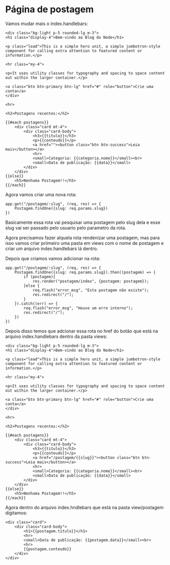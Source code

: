 # Página de postagem

Vamos mudar mais o index.handlebars:

    <div class="bg-light p-5 rounded-lg m-3">
    <h1 class="display-4">Bem-vindo ao Blog do Node</h1>

    <p class="lead">This is a simple hero unit, a simple jumbotron-style component for calling extra attention to featured content or information.</p>

    <hr class="my-4">

    <p>It uses utility classes for typography and spacing to space content out within the larger container.</p>

    <a class="btn btn-primary btn-lg" href="#" role="button">Crie uma conta</a>
    </div>

    <hr>

    <h2>Postagens recentes:</h2>

    {{#each postagens}}
        <div class="card mt-4">
            <div class="card-body">
                <h3>{{titulo}}</h3>
                <p>{{conteudo}}</p>
                <a href=""><button class="btn btn-success">Leia mais</button></a>
                <hr>
                <small>Categoria: {{categoria.nome}}</small><br>
                <small>Data de publicação: {{data}}</small>
            </div>
        </div>
    {{else}}
        <h5>Nenhuma Postagem!!</h5>
    {{/each}}

Agora vamos criar uma nova rota:

    app.get("/postagem/:slug", (req, res) => {
        Postagem.findOne({slug: req.params.slug})
    })

Basicamente essa rota vai pesquisar uma postagem pelo slug dela e esse slug vai ser passado pelo usuario pelo parametro da rota.

Agora precisamos fazer alquela rota rendenizar uma postagem, mas para isso vamos criar priimeiro uma pasta em views com o nome de postagem e criar um arquivo index.handlebars lá dentro.

Depois que criamos vamos adicionar na rota:

    app.get("/postagem/:slug", (req, res) => {
        Postagem.findOne({slug: req.params.slug}).then((postagem) => {
            if (postagem){
                res.render("postagem/index", {postagem: postagem});
            }else {
                req.flash("error_msg", "Esta postagem não existe");
                res.redirect("/");
            }
        }).catch((err) => {
            req.flash("error_msg", "Houve um erro interno");
            res.redirect("/");
        })
    })

Depois disso temos que adcionar essa rota no href do botão que está na arquivo index.handlebars dentro da pasta views:

    <div class="bg-light p-5 rounded-lg m-3">
    <h1 class="display-4">Bem-vindo ao Blog do Node</h1>

    <p class="lead">This is a simple hero unit, a simple jumbotron-style component for calling extra attention to featured content or information.</p>

    <hr class="my-4">

    <p>It uses utility classes for typography and spacing to space content out within the larger container.</p>

    <a class="btn btn-primary btn-lg" href="#" role="button">Crie uma conta</a>
    </div>

    <hr>

    <h2>Postagens recentes:</h2>

    {{#each postagens}}
        <div class="card mt-4">
            <div class="card-body">
                <h3>{{titulo}}</h3>
                <p>{{conteudo}}</p>
                <a href="/postagem/{{slug}}"><button class="btn btn-success">Leia mais</button></a>
                <hr>
                <small>Categoria: {{categoria.nome}}</small><br>
                <small>Data de publicação: {{data}}</small>
            </div>
        </div>
    {{else}}
        <h5>Nenhuma Postagem!!</h5>
    {{/each}}

Agora dentro do arquivo index.hndlebars que está na pasta view/postagem digitamos:

    <div class="card">
        <div class="card-body">
            <h1>{{postagem.titulo}}</h1>
            <hr>
            <small>Data de publicação: {{postagem.data}}</small><br>
            <hr>
            {{postagem.conteudo}}
        </div>
    </div>

